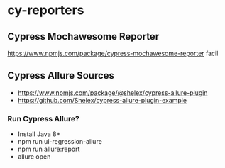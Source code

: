 # cy-reporters

## Cypress Mochawesome Reporter

https://www.npmjs.com/package/cypress-mochawesome-reporter
facil

## Cypress Allure Sources

- https://www.npmjs.com/package/@shelex/cypress-allure-plugin
- https://github.com/Shelex/cypress-allure-plugin-example

### Run Cypress Allure?

- Install Java 8+
- npm run ui-regression-allure
- npm run allure:report
- allure open
